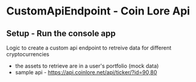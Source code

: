 # CustomApiEndpoint - Coin Lore Api
## Setup - Run the console app

Logic to create a custom api endpoint to retreive data for different cryptocurrencies

* the assets to retrieve are in a user's portfolio (mock data)
* sample api - https://api.coinlore.net/api/ticker/?id=90,80
